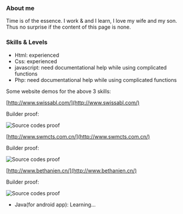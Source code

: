 ### About me
Time is of the essence.
I work & and I learn,
I love my wife and my son.
Thus no surprise if the content of this page is none.

### Skills & Levels

* Html: experienced
* Css: experienced
* javascript: need documentational help while using complicated functions
* Php: need documentational help while using complicated functions

Some website demos for the above 3 skills:  

[http://www.swissabl.com/](http://www.swissabl.com/)  

Builder proof:  

![Source codes proof](Xavi-New.github.io/builder_proof.jpg)  
  
  
[http://www.swmcts.com.cn/](http://www.swmcts.com.cn/)  

Builder proof:  

![Source codes proof](Xavi-New.github.io/builder_proof02.jpg)  
  
  
[http://www.bethanien.cn/](http://www.bethanien.cn/)  

Builder proof:  

![Source codes proof](Xavi-New.github.io/builder_proof03.jpg)  



* Java(for android app): Learning...

